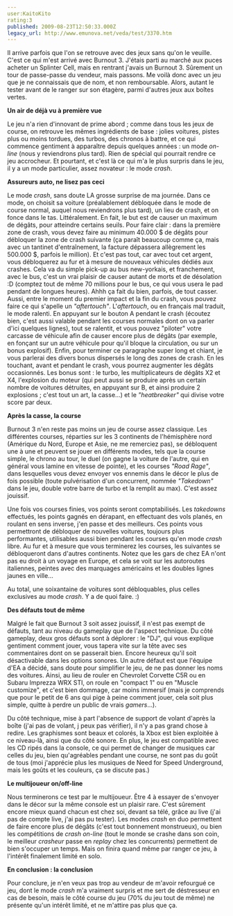 ```yaml
---
user:KaitoKito
rating:3
published: 2009-08-23T12:50:33.000Z
legacy_url: http://www.emunova.net/veda/test/3370.htm
---
```

Il arrive parfois que l'on se retrouve avec des jeux sans qu'on le veuille. C'est ce qui m'est arrivé avec Burnout 3\. J'étais parti au marché aux puces acheter un Splinter Cell, mais en rentrant j'avais un Burnout 3\. Sûrement un tour de passe-passe du vendeur, mais passons. Me voilà donc avec un jeu que je ne connaissais que de nom, et non remboursable. Alors, autant le tester avant de le ranger sur son étagère, parmi d'autres jeux aux boîtes vertes.  

  

**Un air de déjà vu à première vue**  

  

Le jeu n'a rien d'innovant de prime abord ; comme dans tous les jeux de course, on retrouve les mêmes ingrédients de base : jolies voitures, pistes plus ou moins tordues, des turbos, des chronos à battre, et ce qui commence gentiment à apparaître depuis quelques années : un mode _on-line_ (nous y reviendrons plus tard). Rien de spécial qui pourrait rendre ce jeu accrocheur. Et pourtant, et c'est là ce qui m'a le plus surpris dans le jeu, il y a un mode particulier, assez novateur : le mode _crash_.  

  

**Assureurs auto, ne lisez pas ceci**  

  

Le mode _crash_, sans doute LA grosse surprise de ma journée. Dans ce mode, on choisit sa voiture (préalablement débloquée dans le mode de course normal, auquel nous reviendrons plus tard), un lieu de crash, et on fonce dans le tas. Littéralement. En fait, le but est de causer un maximum de dégâts, pour atteindre certains seuils. Pour faire clair : dans la première zone de crash, vous devez faire au minimum 40.000 $ de dégâts pour débloquer la zone de crash suivante (ça paraît beaucoup comme ça, mais avec un tantinet d'entraînement, la facture dépassera allègrement les 500.000 $, parfois le million). Et c'est pas tout, car avec tout cet argent, vous débloquerez au fur et à mesure de nouveaux véhicules dédiés aux crashes. Cela va du simple pick-up au bus new-yorkais, et franchement, avec le bus, c'est un vrai plaisir de causer autant de morts et de désolation :D (comptez tout de même 70 millions pour le bus, ce qui vous usera le pad pendant de longues heures). Ahhh ça fait du bien, parfois, de tout casser. Aussi, entre le moment du premier impact et la fin du crash, vous pouvez faire ce qui s'apelle un _"aftertouch"_. L'_aftertouch_, ou en français mal traduit, le mode ralenti. En appuyant sur le bouton A pendant le crash (écoutez bien, c'est aussi valable pendant les courses normales dont on va parler d'ici quelques lignes), tout se ralentit, et vous pouvez "piloter" votre carcasse de véhicule afin de causer encore plus de dégâts (par exemple, en fonçant sur un autre véhicule pour qu'il bloque la circulation, ou sur un bonus explosif). Enfin, pour terminer ce paragraphe super long et chiant, je vous parlerai des divers bonus dispersés le long des zones de crash. En les touchant, avant et pendant le crash, vous pourrez augmenter les dégâts occasionnés. Les bonus sont : le turbo, les multiplicateurs de dégâts X2 et X4, l'explosion du moteur (qui peut aussi se produire après un certain nombre de voitures détruites, en appuyant sur B, et ainsi produire 2 explosions ; c'est tout un art, la casse...) et le _"heatbreaker"_ qui divise votre score par deux.  

  

**Après la casse, la course**  

  

Burnout 3 n'en reste pas moins un jeu de course assez classique. Les différentes courses, réparties sur les 3 continents de l'hémisphère nord (Amérique du Nord, Europe et Asie, ne me remerciez pas), se débloquent une à une et peuvent se jouer en différents modes, tels que la course simple, le chrono au tour, le duel (on gagne la voiture de l'autre, qui en général vous lamine en vitesse de pointe), et les courses _"Road Rage"_, dans lesquelles vous devez envoyer vos ennemis dans le décor le plus de fois possible (toute pulvérisation d'un concurrent, nommée _"Takedown"_ dans le jeu, double votre barre de turbo et la remplit au max). C'est assez jouissif.  

Une fois vos courses finies, vos points seront comptabilisés. Les _takedowns_ effectués, les points gagnés en dérapant, en effectuant des vols planés, en roulant en sens inverse, j'en passe et des meilleurs. Ces points vous permettront de débloquer de nouvelles voitures, toujours plus performantes, utilisables aussi bien pendant les courses qu'en mode _crash_ libre. Au fur et à mesure que vous terminerez les courses, les suivantes se débloqueront dans d'autres continents. Notez que les gars de chez EA n'ont pas eu droit à un voyage en Europe, et cela se voit sur les autoroutes italiennes, peintes avec des marquages américains et les doubles lignes jaunes en ville...  

Au total, une soixantaine de voitures sont débloquables, plus celles exclusives au mode _crash_. Y a de quoi faire. :)  

  

**Des défauts tout de même**  

  

Malgré le fait que Burnout 3 soit assez jouissif, il n'est pas exempt de défauts, tant au niveau du gameplay que de l'aspect technique. Du côté gameplay, deux gros défauts sont à déplorer : le "DJ", qui vous explique gentiment comment jouer, vous tapera vite sur la tête avec ses commentaires dont on se passerait bien. Encore heureux qu'il soit désactivable dans les options sonores. Un autre défaut est que l'équipe d'EA a décidé, sans doute pour simplifier le jeu, de ne pas donner les noms des voitures. Ainsi, au lieu de rouler en Chevrolet Corvette C5R ou en Subaru Imprezza WRX STI, on roule en "compact 1" ou en "Muscle customize", et c'est bien dommage, car moins immersif (mais je comprends que pour le petit de 6 ans qui pige à peine comment jouer, cela soit plus simple, quitte à perdre un public de vrais _gamers_...).  

  

Du côté technique, mise à part l'absence de support de volant d'après la boîte (j'ai pas de volant, j peux pas vérifier), il n'y a pas grand chose à redire. Les graphismes sont beaux et colorés, la Xbox est bien exploitée à ce niveau-là, ainsi que du côté sonore. En plus, le jeu est compatible avec les CD ripés dans la console, ce qui permet de changer de musiques car celles du jeu, bien qu'agréables pendant une course, ne sont pas du goût de tous (moi j'apprécie plus les musiques de Need for Speed Underground, mais les goûts et les couleurs, ça se discute pas.)  

  

**Le multijoueur on/off-line**  

  

Nous terminerons ce test par le multijoueur. Être 4 à essayer de s'envoyer dans le décor sur la même console est un plaisir rare. C'est sûrement encore mieux quand chacun est chez soi, devant sa télé, grâce au live (j'ai pas de compte live, j'ai pas pu tester). Les modes _crash_ en duo permettent de faire encore plus de dégâts (c'est tout bonnement monstrueux), ou bien les compétitions de _crash on-line_ (tout le monde se crashe dans son coin, le meilleur _crasheur_ passe en _replay_ chez les concurrents) permettent de bien s'occuper un temps. Mais on finira quand même par ranger ce jeu, à l'intérêt finalement limité en solo.  

  

**En conclusion : la conclusion**  

  

Pour conclure, je n'en veux pas trop au vendeur de m'avoir refourgué ce jeu, dont le mode _crash_ m'a vraiment surpris et me sert de déstresseur en cas de besoin, mais le côté course du jeu (70% du jeu tout de même) ne présente qu'un intérêt limité, et ne m'attire pas plus que ça.